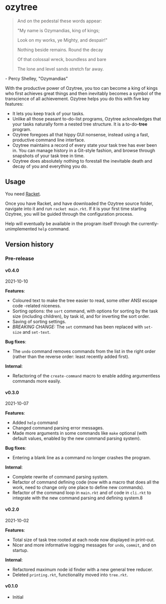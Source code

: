 # ozytree

> And on the pedestal these words appear:
> 
> "My name is Ozymandias, king of kings;
> 
> Look on my works, ye Mighty, and despair!"
> 
> Nothing beside remains. Round the decay
> 
> Of that colossal wreck, boundless and bare
> 
> The lone and level sands stretch far away.

\- Percy Shelley, "Ozymandias"

With the productive power of Ozytree, you too can become a king of kings who first achieves great things and then inevitably becomes a symbol of the transcience of all achievement. Ozytree helps you do this with five key features:

- It lets you keep track of your tasks.
- Unlike all those peasant to-do-list programs, Ozytree acknowledges that your tasks naturally form a nested tree structure. It is a to-do-**tree** program.
- Ozytree foregoes all that hippy GUI nonsense, instead using a fast, productive command line interface.
- Ozytree maintains a record of every state your task tree has ever been in. You can manage history in a Git-style fashion, and browse through snapshots of your task tree in time.
- Ozytree does absolutely nothing to forestall the inevitable death and decay of you and everything you do.

## Usage

You need [Racket](https://racket-lang.org/).

Once you have Racket, and have downloaded the Ozytree source folder, navigate into it and run `racket main.rkt`. If it is your first time starting Ozytree, you will be guided through the configuration process.

Help will eventually be available in the program itself through the currently-unimplemented `help` command.

## Version history
### Pre-release
#### v0.4.0
2021-10-10

**Features**:
- Coloured text to make the tree easier to read, some other ANSI escape code -related niceness.
- Sorting options: the `sort` command, with options for sorting by the task size (including children), by task id, and for inverting the sort order.
- Saving of sorting settings.
- *BREAKING CHANGE:* The `set` command has been replaced with `set-size` and `set-text`.

**Bug fixes**:
- The `undo` command removes commands from the list in the right order (rather than the reverse order: least recently added first).

**Internal**:
- Refactoring of the `create-command` macro to enable adding argumentless commands more easily.

#### v0.3.0
2021-10-07

**Features**:

- Added `help` command
- Changed command parsing error messages.
- Made more arguments in some commands like `make` optional (with default values, enabled by the new command parsing system).

**Bug fixes**:
- Entering a blank line as a command no longer crashes the program.

**Internal**:
- Complete rewrite of command parsing system.
- Refactor of command defining code (now with a macro that does all the work, need to change only one place to define new commands).
- Refactor of the command loop in `main.rkt` and of code in `cli.rkt` to integrate with the new command parsing and defining system.8

#### v0.2.0
2021-10-02

**Features**:

- Total size of task tree rooted at each node now displayed in print-out.
- Nicer and more informative logging messages for `undo`, `commit`, and on startup.

**Internal**:
- Refactored maximum node id finder with a new general tree reducer.
- Deleted `printing.rkt`, functionality moved into `tree.rkt`.

#### v0.1.0
- Initial
